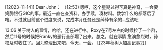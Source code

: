 [[2023-11-14]]
Dear John：
  （12:53)
  嗯哼，这个星期过得可真是神奇，一会要捣腾银行GIC的事。最近一直在查资料，办手续，凑材料。数学什么的都落后了
  嗐。不过就目前这个进度来说，完成本月任务还是绰绰有余的...应该吧

  13:06
  关于树人的事情，哈哈，还在进行中。Roxy在7号左右的时候拉了一个群，然后11号的时候把Franky的恶行全部爆了出来。总之，就在事情
  愈演愈烈时，孙校及时收住了。回头整理出来吧，今天，一会。 
  [[23年秋树人加高记事2]]